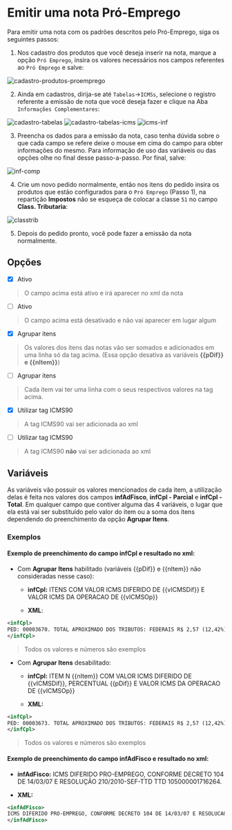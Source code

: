# Emitir uma nota Pró-Emprego

Para emitir uma nota com os padrões descritos pelo Pró-Emprego, siga os seguintes passos:

1. Nos cadastro dos produtos que você deseja inserir na nota, marque a opção ```Pró Emprego```, insira os valores necessários nos campos 
referentes ao ```Pró Emprego``` e salve:

![cadastro-produtos-proemprego](https://raw.githubusercontent.com/netforcews/docs-erp/master/vendas/imgs/cadastro-produtos-proemprego.png)

2. Ainda em cadastros, dirija-se até ```Tabelas```->```ICMSs```, selecione o registro referente a emissão de nota que você deseja fazer e
clique na Aba ```Informações Complementares```:

![cadastro-tabelas](https://raw.githubusercontent.com/netforcews/docs-erp/master/vendas/imgs/cadastro-tabelas.png)
![cadastro-tabelas-icms](https://raw.githubusercontent.com/netforcews/docs-erp/master/vendas/imgs/cadastro-tabelas-icms.png)
![icms-inf](https://raw.githubusercontent.com/netforcews/docs-erp/master/vendas/imgs/icms-inf.png)

3. Preencha os dados para a emissão da nota, caso tenha dúvida sobre o que cada campo se refere deixe o mouse em cima do campo para obter
informações do mesmo. Para informação de uso das variáveis ou das opções olhe no final desse passo-a-passo. Por final, salve:

![inf-comp](https://raw.githubusercontent.com/netforcews/docs-erp/master/vendas/imgs/inf-comp.png)

4. Crie um novo pedido normalmente, então nos itens do pedido insira os produtos que estão configurados para o ```Pró Emprego``` (Passo 1),
na repartição **Impostos** não se esqueça de colocar a classe ```51``` no campo **Class. Tributaria**:

![classtrib](https://raw.githubusercontent.com/netforcews/docs-erp/master/vendas/imgs/classtrib.png)

5. Depois do pedido pronto, você pode fazer a emissão da nota normalmente.

## Opções

- [x] Ativo
> O campo acima está ativo e irá aparecer no xml da nota

- [ ] Ativo
> O campo acima está desativado e não vai aparecer em lugar algum

- [x] Agrupar itens
> Os valores dos itens das notas vão ser somados e adicionados em uma linha só da tag acima. (Essa opção desativa as variáveis **{{pDif}} e {{nItem}}**)

- [ ] Agrupar itens
> Cada item vai ter uma linha com o seus respectivos valores na tag acima.

- [x] Utilizar tag ICMS90
> A tag ICMS90 vai ser adicionada ao xml

- [ ] Utilizar tag ICMS90
> A tag ICMS90 **não** vai ser adicionada ao xml

## Variáveis

As variáveis vão possuir os valores mencionados de cada item, a utilização delas é feita nos valores dos campos **infAdFisco**,
**infCpl - Parcial** e **infCpl - Total**. Em qualquer campo que contiver alguma das 4 variáveis, o lugar que ela está vai ser
substituído pelo valor do item ou a soma dos itens dependendo do preenchimento da opção **Agrupar Itens**.

### Exemplos

#### Exemplo de preenchimento do campo **infCpl** e resultado no xml:

- Com **Agrupar Itens** habilitado (variáveis {{pDif}} e {{nItem}} não consideradas nesse caso):

  - **infCpl:** ITENS COM VALOR ICMS DIFERIDO DE {{vICMSDif}} E VALOR ICMS DA OPERACAO DE {{vICMSOp}}

  - **XML**:
```xml
<infCpl>
PED: 00003670. TOTAL APROXIMADO DOS TRIBUTOS: FEDERAIS R$ 2,57 (12,42%) ESTADUAIS R$ 2,38 (11,50%) FONTE IBPT. ITENS COM VALOR ICMS DIFERIDO DE 1,14 E VALOR ICMS DA OPERACAO DE 1,14
</infCpl>
```
> Todos os valores e números são exemplos

- Com **Agrupar Itens** desabilitado:

  - **infCpl:** ITEM N {{nItem}} COM VALOR ICMS DIFERIDO DE {{vICMSDif}}, PERCENTUAL {{pDif}} E VALOR ICMS DA OPERACAO DE {{vICMSOp}}

  - **XML:**
```xml
<infCpl>
PED: 00003673. TOTAL APROXIMADO DOS TRIBUTOS: FEDERAIS R$ 2,57 (12,42%) ESTADUAIS R$ 2,38 (11,50%) FONTE IBPT. ITEM N 1 COM VALOR ICMS DIFERIDO DE 1,14, PERCENTUAL 100 E VALOR ICMS DA OPERACAO DE 1,14. ITEM N 3 COM VALOR ICMS DIFERIDO DE 1,78, PERCENTUAL 100 E VALOR ICMS DA OPERACAO DE 1,78.
</infCpl>
```
> Todos os valores e números são exemplos

#### Exemplo de preenchimento do campo **infAdFisco** e resultado no xml:

- **infAdFisco:** ICMS DIFERIDO PRO-EMPREGO, CONFORME DECRETO 104 DE 14/03/07 E RESOLUÇÃO 210/2010-SEF-TTD TTD 105000001716264.

- **XML:**
```xml
<infAdFisco>
ICMS DIFERIDO PRO-EMPREGO, CONFORME DECRETO 104 DE 14/03/07 E RESOLUCAO 210/2010-SEF-TTD TTD 105000001716264.
</infAdFisco>
```
